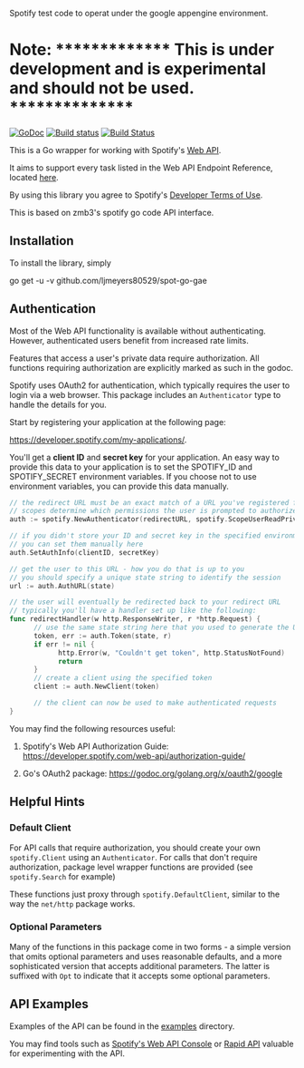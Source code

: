 
Spotify test code to operat under the google appengine environment.

Note: ************* This is under development and is experimental and should not be used. **************
=======

[![GoDoc](https://godoc.org/github.com/zmb3/spotify?status.svg)](http://godoc.org/github.com/zmb3/spotify)
[![Build status](https://ci.appveyor.com/api/projects/status/1nr9vv0jqq438nj2?svg=true)](https://ci.appveyor.com/project/zmb3/spotify)
[![Build Status](https://travis-ci.org/zmb3/spotify.svg)](https://travis-ci.org/zmb3/spotify)

This is a Go wrapper for working with Spotify's
[Web API](https://developer.spotify.com/web-api/).

It aims to support every task listed in the Web API Endpoint Reference,
located [here](https://developer.spotify.com/web-api/endpoint-reference/).

By using this library you agree to Spotify's
[Developer Terms of Use](https://developer.spotify.com/developer-terms-of-use/).

This is based on zmb3's spotify go code API interface.

## Installation

To install the library, simply

go get -u -v github.com/ljmeyers80529/spot-go-gae

## Authentication

Most of the Web API functionality is available without authenticating.
However, authenticated users benefit from increased rate limits.

Features that access a user's private data require authorization.
All functions requiring authorization are explicitly marked as
such in the godoc.

Spotify uses OAuth2 for authentication, which typically requires the user to login
via a web browser.  This package includes an `Authenticator` type to handle the details for you.

Start by registering your application at the following page:

https://developer.spotify.com/my-applications/.

You'll get a __client ID__ and __secret key__ for your application.  An easy way to
provide this data to your application is to set the SPOTIFY_ID and SPOTIFY_SECRET
environment variables.  If you choose not to use environment variables, you can
provide this data manually.


````Go
// the redirect URL must be an exact match of a URL you've registered for your application
// scopes determine which permissions the user is prompted to authorize
auth := spotify.NewAuthenticator(redirectURL, spotify.ScopeUserReadPrivate)

// if you didn't store your ID and secret key in the specified environment variables,
// you can set them manually here
auth.SetAuthInfo(clientID, secretKey)

// get the user to this URL - how you do that is up to you
// you should specify a unique state string to identify the session
url := auth.AuthURL(state)

// the user will eventually be redirected back to your redirect URL
// typically you'll have a handler set up like the following:
func redirectHandler(w http.ResponseWriter, r *http.Request) {
      // use the same state string here that you used to generate the URL
      token, err := auth.Token(state, r)
      if err != nil {
            http.Error(w, "Couldn't get token", http.StatusNotFound)
            return
      }
      // create a client using the specified token
      client := auth.NewClient(token)

      // the client can now be used to make authenticated requests
}
````

You may find the following resources useful:

1. Spotify's Web API Authorization Guide:
https://developer.spotify.com/web-api/authorization-guide/

2. Go's OAuth2 package:
https://godoc.org/golang.org/x/oauth2/google


## Helpful Hints

### Default Client

For API calls that require authorization, you should create your own
`spotify.Client` using an `Authenticator`.  For calls that don't require authorization,
package level wrapper functions are provided (see `spotify.Search` for example)

These functions just proxy through `spotify.DefaultClient`, similar to the way
the `net/http` package works.

### Optional Parameters

Many of the functions in this package come in two forms - a simple version that
omits optional parameters and uses reasonable defaults, and a more sophisticated
version that accepts additional parameters.  The latter is suffixed with `Opt`
to indicate that it accepts some optional parameters.

## API Examples

Examples of the API can be found in the [examples](examples) directory.

You may find tools such as [Spotify's Web API Console](https://developer.spotify.com/web-api/console/) or [Rapid API](https://rapidapi.com/package/SpotifyPublicAPI/functions?utm_source=SpotifyGitHub&utm_medium=button&utm_content=Vendor_GitHub) valuable for experimenting with the API.
